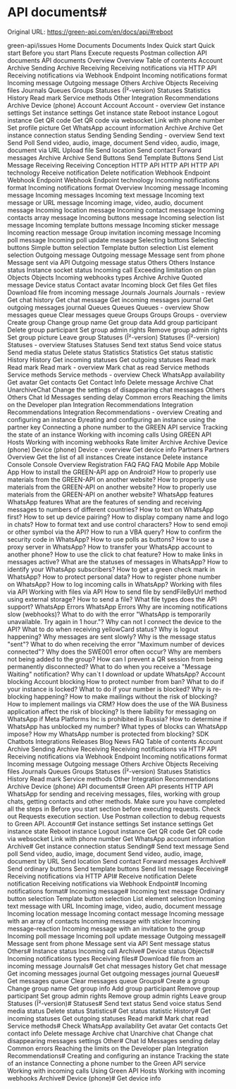 # API documents#

Original URL: https://green-api.com/en/docs/api/#reboot

green-api/issues Home Documents Documents Index Quick start Quick start Before you start Plans Execute requests Postman collection API documents API documents Overview Overview Table of contents Account Archive Sending Archive Receiving Receiving notifications via HTTP API Receiving notifications via Webhook Endpoint Incoming notifications format Incoming message Outgoing message Others Archive Objects Receiving files Journals Queues Groups Statuses (Î²-version) Statuses Statistics History Read mark Service methods Other Integration Recommendations Archive Device (phone) Account Account Account - overview Get instance settings Set instance settings Get instance state Reboot instance Logout instance Get QR code Get QR code via websocket Link with phone number Set profile picture Get WhatsApp account information Archive Archive Get instance connection status Sending Sending Sending - overview Send text Send Poll Send video, audio, image, document Send video, audio, image, document via URL Upload file Send location Send contact Forward messages Archive Archive Send Buttons Send Template Buttons Send List Message Receiving Receiving Conception HTTP API HTTP API HTTP API technology Receive notification Delete notification Webhook Endpoint Webhook Endpoint Webhook Endpoint technology Incoming notifications format Incoming notifications format Overview Incoming message Incoming message Incoming messages Incoming text message Incoming text message or URL message Incoming image, video, audio, document message Incoming location message Incoming contact message Incoming contacts array message Incoming buttons message Incoming selection list message Incoming template buttons message Incoming sticker message Incoming reaction message Group invitation incoming message Incoming poll message Incoming poll update message Selecting buttons Selecting buttons Simple button selection Template button selection List element selection Outgoing message Outgoing message Message sent from phone Message sent via API Outgoing message status Others Others Instance status Instance socket status Incoming call Exceeding limitation on plan Objects Objects Incoming webhooks types Archive Archive Quoted message Device status Contact avatar Incoming block Get files Get files Download file from incoming message Journals Journals Journals - review Get chat history Get chat message Get incoming messages journal Get outgoing messages journal Queues Queues Queues - overview Show messages queue Clear messages queue Groups Groups Groups - overview Create group Change group name Get group data Add group participant Delete group participant Set group admin rights Remove group admin rights Set group picture Leave group Statuses (Î²-version) Statuses (Î²-version) Statuses - overview Statuses Statuses Send text status Send voice status Send media status Delete status Statistics Statistics Get status statistic History History Get incoming statuses Get outgoing statuses Read mark Read mark Read mark - overview Mark chat as read Service methods Service methods Service methods - overview Check WhatsApp availability Get avatar Get contacts Get Contact Info Delete message Archive Chat UnarchiveChat Change the settings of disappearing chat messages Others Others Chat Id Messages sending delay Common errors Reaching the limits on the Developer plan Integration Recommendations Integration Recommendations Integration Recommendations - overview Creating and configuring an instance Ð¡reating and configuring an instance using the partner key Connecting a phone number to the GREEN API service Tracking the state of an instance Working with incoming calls Using GREEN API Hosts Working with incoming webhooks Rate limiter Archive Archive Device (phone) Device (phone) Device - overview Get device info Partners Partners Overview Get the list of all instances Create instance Delete instance Console Console Overview Registration FAQ FAQ FAQ Mobile App Mobile App How to install the GREEN-API app on Android? How to properly use materials from the GREEN-API on another website? How to properly use materials from the GREEN-API on another website? How to properly use materials from the GREEN-API on another website? WhatsApp features WhatsApp features What are the features of sending and receiving messages to numbers of different countries? How to text on WhatsApp first? How to set up device pairing? How to display company name and logo in chats? How to format text and use control characters? How to send emoji or other symbol via the API? How to run a VBA query? How to confirm the security code in WhatsApp? How to use polls as buttons? How to use a proxy server in WhatsApp? How to transfer your WhatsApp account to another phone? How to use the click to chat feature? How to make links in messages active? What are the statuses of messages in WhatsApp? How to identify your WhatsApp subscribers? How to get a green check mark in WhatsApp? How to protect personal data? How to register phone number on WhatsApp? How to log incoming calls in WhatsApp? Working with files via API Working with files via API How to send file by sendFileByUrl method using external storage? How to send a file? What file types does the API support? WhatsApp Errors WhatsApp Errors Why are incoming notifications slow (webhooks)? What to do with the error "WhatsApp is temporarily unavailable. Try again in 1 hour."? Why can not I connect the device to the API? What to do when receiving yellowCard status? Why is logout happening? Why messages are sent slowly? Why is the message status "sent"? What to do when receiving the error "Maximum number of devices connected"? Why does the SWE001 error often occur? Why are members not being added to the group? How can I prevent a QR session from being permanently disconnected? What to do when you receive a "Message Waiting" notification? Why can`t I download or update WhatsApp? Account blocking Account blocking How to protect number from ban? What to do if your instance is locked? What to do if your number is blocked? Why is re-blocking happening? How to make mailings without the risk of blocking? How to implement mailings via CRM? How does the use of the WA Business application affect the risk of blocking? Is there liability for messaging on WhatsApp if Meta Platforms Inc is prohibited in Russia? How to determine if WhatsApp has unblocked my number? What types of blocks can WhatsApp impose? How my WhatsApp number is protected from blocking? SDK Chatbots Integrations Releases Blog News FAQ Table of contents Account Archive Sending Archive Receiving Receiving notifications via HTTP API Receiving notifications via Webhook Endpoint Incoming notifications format Incoming message Outgoing message Others Archive Objects Receiving files Journals Queues Groups Statuses (Î²-version) Statuses Statistics History Read mark Service methods Other Integration Recommendations Archive Device (phone) API documents# Green API presents HTTP API WhatsApp for sending and receiving messages, files, working with group chats, getting contacts and other methods. Make sure you have completed all the steps in Before you start section before executing requests. Check out Requests execution section. Use Postman collection to debug requests to Green API. Account# Get instance settings Set instance settings Get instance state Reboot instance Logout instance Get QR code Get QR code via websocket Link with phone number Get WhatsApp account information Archive# Get instance connection status Sending# Send text message Send poll Send video, audio, image, document Send video, audio, image, document by URL Send location Send contact Forward messages Archive# Send ordinary buttons Send template buttons Send list message Receiving# Receiving notifications via HTTP API# Receive notification Delete notification Receiving notifications via Webhook Endpoint# Incoming notifications format# Incoming message# Incoming text message Ordinary button selection Template button selection List element selection Incoming text message with URL Incoming image, video, audio, document message Incoming location message Incoming contact message Incoming message with an array of contacts Incoming message with sticker Incoming message-reaction Incoming message with an invitation to the group Incoming poll message Incoming poll update message Outgoing message# Message sent from phone Message sent via API Sent message status Others# Instance status Incoming call Archive# Device status Objects# Incoming notifications types Receiving files# Download file from an incoming message Journals# Get chat messages history Get chat message Get incoming messages journal Get outgoing messages journal Queues# Get messages queue Clear messages queue Groups# Create a group Change group name Get group info Add group participant Remove group participant Set group admin rights Remove group admin rights Leave group Statuses (Î²-version)# Statuses# Send text status Send voice status Send media status Delete status Statistics# Get status statistic History# Get incoming statuses Get outgoing statuses Read mark# Mark chat read Service methods# Check WhatsApp availability Get avatar Get contacts Get contact info Delete message Archive chat Unarchive chat Change chat disappearing messages settings Other# Chat Id Messages sending delay Common errors Reaching the limits on the Developer plan Integration Recommendations# Creating and configuring an instance Tracking the state of an instance Connecting a phone number to the Green API service Working with incoming calls Using Green API Hosts Working with incoming webhooks Archive# Device (phone)# Get device info